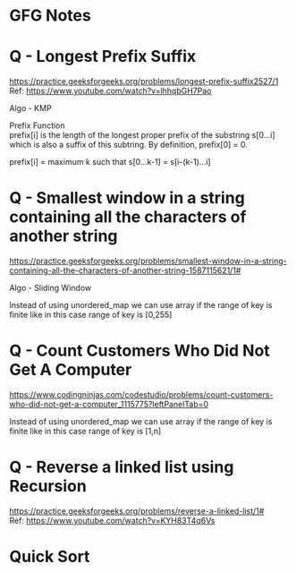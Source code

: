# GFG Notes

# Q - Longest Prefix Suffix<br/>
https://practice.geeksforgeeks.org/problems/longest-prefix-suffix2527/1<br/>
Ref: https://www.youtube.com/watch?v=lhhqbGH7Pao<br/>

Algo - KMP

Prefix Function<br/> 
prefix[i] is the length of the longest proper prefix of the substring s[0...i] which is also a suffix of this subtring.
By definition, prefix[0] = 0.

prefix[i] = maximum k such that 
s[0...k-1] = s[i-(k-1)...i]

# Q - Smallest window in a string containing all the characters of another string<br/>
https://practice.geeksforgeeks.org/problems/smallest-window-in-a-string-containing-all-the-characters-of-another-string-1587115621/1#<br/>

Algo - Sliding Window

Instead of using unordered_map we can use array if the range of key is finite like in this case range of key is [0,255]

# Q - Count Customers Who Did Not Get A Computer<br/>
https://www.codingninjas.com/codestudio/problems/count-customers-who-did-not-get-a-computer_1115775?leftPanelTab=0<br/>

Instead of using unordered_map we can use array if the range of key is finite like in this case range of key is [1,n]

# Q - Reverse a linked list using Recursion<br/>
https://practice.geeksforgeeks.org/problems/reverse-a-linked-list/1#<br/>
Ref: https://www.youtube.com/watch?v=KYH83T4q6Vs

# Quick Sort

